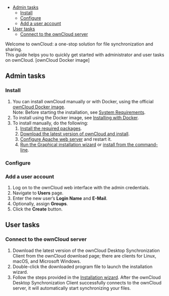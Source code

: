 
  * [Admin tasks](#admin-tasks)
    + [Install](#install)
    + [Configure](#configure)
    + [Add a user account](#add-a-user-account)
  * [User tasks](#user-tasks)
    + [Connect to the ownCloud server](#connect-to-the-owncloud-server)






Welcome to ownCloud: a one-stop solution for file synchronization and sharing.
<br>
This guide helps you to quickly get started with administrator and user tasks on ownCloud. [ownCloud Docker image]
## Admin tasks
### Install
1. You can install ownCloud manually or with Docker, using the official [ownCloud Docker image](https://hub.docker.com/r/owncloud/server/tags).<br>
   Note: Before starting the installation, see [System Requirements](https://doc.owncloud.org/server/10.5/admin_manual/installation/system_requirements.html).
2. To install using the Docker image, see [Installing with Docker](https://doc.owncloud.org/server/10.5/admin_manual/installation/docker/).
3. To install manually, do the following:
   1. [Install the required packages](https://doc.owncloud.org/server/10.5/admin_manual/installation/manual_installation.html#install-the-required-packages).
   2. [Download the latest version of ownCloud and install](https://doc.owncloud.org/server/10.5/admin_manual/installation/manual_installation.html#install-owncloud).
   3. [Configure Apache web server](https://doc.owncloud.org/server/10.5/admin_manual/installation/manual_installation.html#configure-the-web-server) and restart it.
   4. [Run the Graphical installation wizard](https://doc.owncloud.org/server/10.5/admin_manual/installation/installation_wizard.html) or [install from the command-line](https://doc.owncloud.org/server/10.5/admin_manual/installation/command_line_installation.html).
   
### Configure

### Add a user account
1. Log on to the ownCloud web interface with the admin credentials.
1. Navigate to **Users** page.
2. Enter the new user’s **Login Name** and **E-Mail**.
3. Optionally, assign **Groups**.
4. Click the **Create** button.

## User tasks
### Connect to the ownCloud server
1. Download the latest version of the ownCloud Desktop Synchronization Client from the ownCloud download page; there are clients for Linux, macOS, and Microsoft Windows.
2. Double-click the downloaded program file to launch the installation wizard.
3. Follow the steps provided in the [Installation wizard](https://doc.owncloud.com/desktop/2.6/installing.html#installation-wizard). 
   After the ownCloud Desktop Synchronization Client successfully connects to the ownCloud server, it will automatically start synchronizing your files.
 


